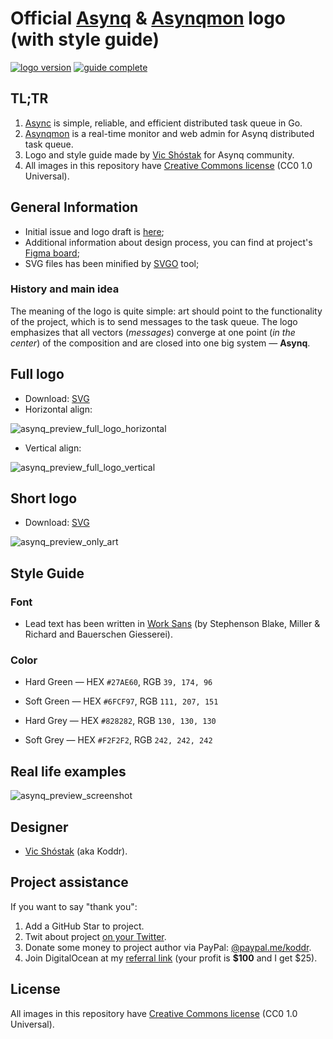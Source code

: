 # Official [Asynq](https://github.com/hibiken/asynq) & [Asynqmon](https://github.com/hibiken/asynq) logo (with style guide)

[![logo version](https://img.shields.io/badge/version-2021.4-brightgreen.svg?style=flat-square)](https://github.com/koddr/quart-logo)
[![guide complete](https://img.shields.io/badge/style_guide-done-brightgreen.svg?style=flat-square)](https://github.com/koddr/quart-logo)

## TL;TR

1. [Async](https://github.com/hibiken/asynq) is simple, reliable, and efficient distributed task queue in Go.
2. [Asynqmon](https://github.com/hibiken/asynq) is a real-time monitor and web admin for Asynq distributed task queue.
3. Logo and style guide made by [Vic Shóstak](https://github.com/koddr) for Asynq community.
4. All images in this repository have [Creative Commons license](https://creativecommons.org/share-your-work/public-domain/cc0) (CC0 1.0 Universal).

## General Information

- Initial issue and logo draft is [here](https://github.com/hibiken/asynq/issues/260);
- Additional information about design process, you can find at project's [Figma board](https://www.figma.com/file/gBgFclGVh45YSQAteW7b88/Logo?node-id=5%3A10);
- SVG files has been minified by [SVGO](https://github.com/svg/svgo) tool;

### History and main idea

The meaning of the logo is quite simple: art should point to the functionality of the project, which is to send messages to the task queue. The logo emphasizes that all vectors (_messages_) converge at one point (_in the center_) of the composition and are closed into one big system — **Asynq**.

## Full logo

- Download: [SVG](https://github.com/koddr/asynq-logo/tree/master/Art%20%2B%20Logo)
- Horizontal align:

![asynq_preview_full_logo_horizontal](https://user-images.githubusercontent.com/11155743/114535835-22838880-9c59-11eb-806e-6167291b1a23.jpg)

- Vertical align:

![asynq_preview_full_logo_vertical](https://user-images.githubusercontent.com/11155743/114535872-2b745a00-9c59-11eb-8fcb-0f19dfa60f46.jpg)

## Short logo

- Download: [SVG](https://github.com/koddr/asynq-logo/tree/master/Only%20Art)

![asynq_preview_only_art](https://user-images.githubusercontent.com/11155743/114535899-33cc9500-9c59-11eb-93bf-719f5228f843.jpg)

## Style Guide

### Font

- Lead text has been written in [Work Sans](https://fonts.google.com/specimen/Work+Sans) (by Stephenson Blake, Miller & Richard and Bauerschen Giesserei).

### Color

- Hard Green — HEX `#27AE60`, RGB `39, 174, 96`
- Soft Green — HEX `#6FCF97`, RGB `111, 207, 151`
- Hard Grey — HEX `#828282`, RGB `130, 130, 130`

- Soft Grey — HEX `#F2F2F2`, RGB `242, 242, 242`

## Real life examples

![asynq_preview_screenshot](https://user-images.githubusercontent.com/11155743/114533381-822c6480-9c56-11eb-89ad-cae60184d36b.jpg)

## Designer

- [Vic Shóstak](https://github.com/koddr) (aka Koddr).

## Project assistance

If you want to say "thank you":

1. Add a GitHub Star to project.
2. Twit about project [on your Twitter](https://twitter.com/intent/tweet?text=Official%20Asynq%20and%20Asynqmon%20logo%20%28with%20style%20guide%29%3A%20https%3A%2F%2Fgithub.com%2Fkoddr%2Fasynq-logo).
3. Donate some money to project author via PayPal: [@paypal.me/koddr](https://paypal.me/koddr?locale.x=en_EN).
4. Join DigitalOcean at my [referral link](https://m.do.co/c/b41859fa9b6e) (your profit is **$100** and I get $25).

## License

All images in this repository have [Creative Commons license](https://creativecommons.org/share-your-work/public-domain/cc0) (CC0 1.0 Universal).
